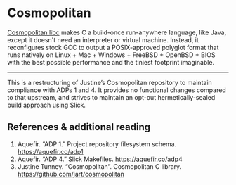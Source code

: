# Cosmopolitan

[Cosmopolitan libc](https://justine.lol/cosmopolitan/index.html) makes C
a build-once run-anywhere language, like Java, except it doesn't need an
interpreter or virtual machine. Instead, it reconfigures stock GCC to
output a POSIX-approved polyglot format that runs natively on Linux +
Mac + Windows + FreeBSD + OpenBSD + BIOS with the best possible
performance and the tiniest footprint imaginable.

-----

This is a restructuring of Justine’s Cosmopolitan repository to maintain
compliance with ADPs 1 and 4. It provides no functional changes compared to
that upstream, and strives to maintain an opt-out hermetically-sealed
build approach using Slick.

## References & additional reading

1. Aquefir. “ADP 1.” Project repository filesystem schema.
<https://aquefir.co/adp1>
2. Aquefir. “ADP 4.” Slick Makefiles. <https://aquefir.co/adp4>
3. Justine Tunney. “Cosmopolitan”. Cosmopolitan C library.
<https://github.com/jart/cosmopolitan>
